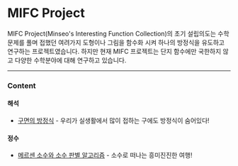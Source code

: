 # MIFC Project

MIFC Project(Minseo's Interesting Function Collection)의 초기 설립의도는 수학문제를 풀며 접했던
여려가지 도형이나 그림을 함수화 시켜 하나의 방정식을 유도하고 연구하는 프로젝트였습니다.
하지만 현재 MIFC 프로젝트는 단지 함수에만 국한하지 않고 다양한 수학분야에 대해 연구하고 있습니다.

<hr>

### Content

#### 해석
* [구면의 방정식](https://github.com/minecode0606/MIFC_Project/blob/master/spherical_surface_equation/spherical_surface_equation.ipynb) - 우리가 실생활에서 많이 접하는 구에도 방정식이 숨어있다!

#### 정수
* [메르센 소수와 소수 판별 알고리즘](https://github.com/minecode0606/MIFC_Project/blob/master/Mersenne_prime/Mersenne_prime.ipynb) - 소수로 떠나는 흥미진진한 여행!